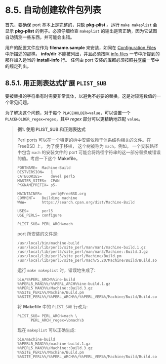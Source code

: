 # 8.5. 自动创建软件包列表

首先，要确保 port 基本上是完整的，只缺 **pkg-plist** 。运行 `make makeplist` 会显示 **pkg-plist** 的例子。必须仔细检查 `makeplist` 的输出是否正确，因为它试图自动猜测一些东西，并可能会出错。

用户的配置文件应作为 **filename.sample** 来安装，如同在 [Configuration Files](https://docs.freebsd.org/en/books/porters-handbook/plist/#plist-config) 中所描述的那样。 **info/dir** 不能被列出，并且必须按照 [info files](https://docs.freebsd.org/en/books/porters-handbook/plist/#plist-config) 一节中所提到的那样加入适当的 **install-info** 行。
任何由 port 安装的库都必须按照[共享库](https://docs.freebsd.org/en/books/porters-handbook/special/index.html#porting-shlibs)一节中的规定列出。

## 8.5.1. 用正则表达式扩展 `PLIST_SUB`

要被替换的字符串有时需要非常具体，以避免不必要的替换。这是对较短数值的一个常见问题。

为了解决这个问题，对于每个 `PLACEHOLDER=value`，可以设置一个 `PLACEHOLDER_regex=regex`，其中 *regex* 部分可以更精确地匹配 `value`。

> **例1. 使用 PLIST_SUB 和正则表达式**
>
> Perl ports 可以在一个特定的树中安装依赖于体系结构相关的文件。在 FreeBSD 上， 为了便于移植， 这个树被称为 `mach`。例如， 一个安装路径中包含 `mach` 的安装文件的 port 可能会将路径字符串的这一部分替换成错误的值。考虑一下这个 **Makefile**。
>
>```shell-session
>PORTNAME=	Machine-Build
>DISTVERSION=	1
>CATEGORIES=	devel perl5
>MASTER_SITES=	CPAN
>PKGNAMEPREFIX=	p5-
>
>MAINTAINER=	perl@FreeBSD.org
>COMMENT=	Building machine
>WWW=		https://search.cpan.org/dist/Machine-Build
>
>USES=		perl5
>USE_PERL5=	configure
>
>PLIST_SUB=	PERL_ARCH=mach
>```
>
> port 所安装的文件是:
>
>```shell-session
>/usr/local/bin/machine-build
>/usr/local/lib/perl5/site_perl/man/man1/machine-build.1.gz
>/usr/local/lib/perl5/site_perl/man/man3/Machine::Build.3.gz
>/usr/local/lib/perl5/site_perl/Machine/Build.pm
>/usr/local/lib/perl5/site_perl/mach/5.20/Machine/Build/Build.so
>```
>
> 运行 `make makeplist` 时，错误地生成了:
>
>```shell-session
>bin/%%PERL_ARCH%%ine-build
>%%PERL5_MAN1%%/%%PERL_ARCH%%ine-build.1.gz
>%%PERL5_MAN3%%/Machine::Build.3.gz
>%%SITE_PERL%%/Machine/Build.pm
>%%SITE_PERL%%/%%PERL_ARCH%%/%%PERL_VER%%/Machine/Build/Build.so
>```
>
> 将 **Makefile** 中的 `PLIST_SUB` 行改为:
>
>```shell-session
>PLIST_SUB=	PERL_ARCH=mach \
>		PERL_ARCH_regex=\bmach\b
>```
>
> 现在 `makeplist` 可以正确生成:
>
>```shell-session
>bin/machine-build
>%%PERL5_MAN1%%/machine-build.1.gz
>%%PERL5_MAN3%%/Machine::Build.3.gz
>%%SITE_PERL%%/Machine/Build.pm
>%%SITE_PERL%%/%%PERL_ARCH%%/%%PERL_VER%%/Machine/Build/Build.so
>```

